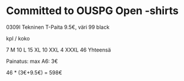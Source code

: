 # Committed to OUSPG Open -shirts

0309I Tekninen T-Paita 9.5€, väri 99 black

kpl / koko

7  M
10 L
15 XL
10 XXL
4  XXXL
46 Yhteensä

Painatus: max A6: 3€

46 * (3€+9.5€) = 598€
